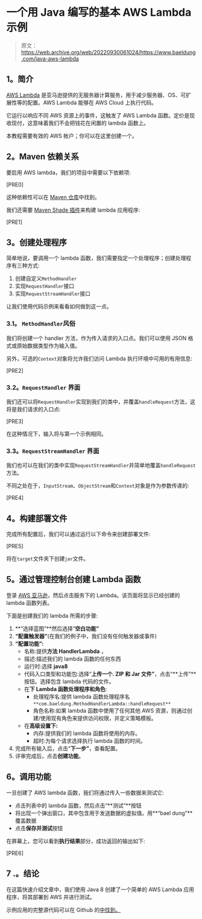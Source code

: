 # 一个用 Java 编写的基本 AWS Lambda 示例

> 原文：<https://web.archive.org/web/20220930061024/https://www.baeldung.com/java-aws-lambda>

## **1。简介**

[AWS Lambda](https://web.archive.org/web/20220630124205/https://docs.aws.amazon.com/lambda/latest/dg/welcome.html) 是亚马逊提供的无服务器计算服务，用于减少服务器、OS、可扩展性等的配置。AWS Lambda 能够在 AWS Cloud 上执行代码。

它运行以响应不同 AWS 资源上的事件，这触发了 AWS Lambda 函数。定价是现收现付，这意味着我们不会把钱花在闲置的 lambda 函数上。

本教程需要有效的 AWS 帐户；你可以在这里创建一个。

## **2。Maven 依赖关系**

要启用 AWS lambda，我们的项目中需要以下依赖项:

[PRE0]

这种依赖性可以在 [Maven 仓库](https://web.archive.org/web/20220630124205/https://search.maven.org/classic/#search%7Cga%7C1%7Caws-lambda-java-core)中找到。

我们还需要 [Maven Shade 插件](https://web.archive.org/web/20220630124205/https://search.maven.org/classic/#search%7Cga%7C1%7Ca%3A%22maven-shade-plugin%22)来构建 lambda 应用程序:

[PRE1]

## **3。创建处理程序**

简单地说，要调用一个 lambda 函数，我们需要指定一个处理程序；创建处理程序有三种方式:

1.  创建自定义`MethodHandler`
2.  实现`RequestHandler`接口
3.  实现`RequestStreamHandler`接口

让我们使用代码示例来看看如何做到这一点。

### **3.1。 `MethodHandler`风俗**

我们将创建一个 handler 方法，作为传入请求的入口点。我们可以使用 JSON 格式或原始数据类型作为输入值。

另外，可选的`Context`对象将允许我们访问 Lambda 执行环境中可用的有用信息:

[PRE2]

### **3.2。`RequestHandler` 界面**

我们还可以将`RequestHandler`实现到我们的类中，并覆盖`handleRequest`方法，这将是我们请求的入口点:

[PRE3]

在这种情况下，输入将与第一个示例相同。

### **3.3。`RequestStreamHandler` 界面**

我们也可以在我们的类中实现`RequestStreamHandler`并简单地覆盖`handleRequest`方法。

不同之处在于，`InputStream`、`ObjectStream`和`Context`对象是作为参数传递的:

[PRE4]

## **4。构建部署文件**

完成所有配置后，我们可以通过运行以下命令来创建部署文件:

[PRE5]

将在`target`文件夹下创建`jar`文件。

## **5。通过管理控制台**创建 Lambda 函数

登录 [AWS 亚马逊](https://web.archive.org/web/20220630124205/https://aws.amazon.com/)，然后点击服务下的 Lambda。该页面将显示已经创建的 lambda 函数列表。

下面是创建我们的 lambda 所需的步骤:

1.  **“选择蓝图”**然后选择“**空白功能”**
2.  **“配置触发器”**(在我们的例子中，我们没有任何触发器或事件)
3.  **“配置功能”:**
    *   名称:提供**方法 HandlerLambda** ，
    *   描述:描述我们的 lambda 函数的任何东西
    *   运行时:选择 **java8**
    *   代码入口类型和功能包:选择“**上传一个. ZIP 和 Jar 文件”**，点击“**上传”**按钮。选择包含 lambda 代码的文件。
    *   在**下 Lambda 函数处理程序和角色**:
        *   处理程序名:提供 lambda 函数处理程序名`**com.baeldung.MethodHandlerLambda::handleRequest**`
        *   角色名称:如果 lambda 函数中使用了任何其他 AWS 资源，则通过创建/使用现有角色来提供访问权限，并定义策略模板。
    *   在**高级设置下:**
        *   内存:提供我们的 lambda 函数将使用的内存。
        *   超时:为每个请求选择执行 lambda 函数的时间。
4.  完成所有输入后，点击“**下一步”**，查看配置。
5.  评审完成后，点击**创建功能**。

## **6。调用功能**

一旦创建了 AWS lambda 函数，我们将通过传入一些数据来测试它:

*   点击列表中的 lambda 函数，然后点击“**测试”**按钮
*   将出现一个弹出窗口，其中包含用于发送数据的虚拟值。用**“bael dung”**覆盖数据
*   点击**保存并测试**按钮

在屏幕上，您可以看到**执行结果**部分，成功返回的输出如下:

[PRE6]

## 7 .**。结论**

在这篇快速介绍文章中，我们使用 Java 8 创建了一个简单的 AWS Lambda 应用程序，将其部署到 AWS 并进行测试。

示例应用的完整源代码可以在 Github 的[中找到。](https://web.archive.org/web/20220630124205/https://github.com/eugenp/tutorials/tree/master/aws-modules/aws-lambda)